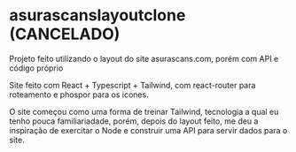 # asurascanslayoutclone (CANCELADO)
Projeto feito utilizando o layout do site asurascans.com, porém com API e código próprio


Site feito com React + Typescript + Tailwind, com react-router para roteamento e phospor para os icones.

O site começou como uma forma de treinar Tailwind, tecnologia a qual eu tenho pouca familiariadade, porém, depois do layout feito, me deu a inspiração de exercitar o Node e construir uma API para servir dados para o site.
